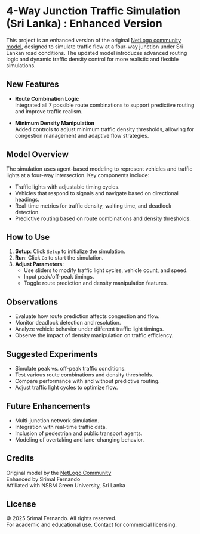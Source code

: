 # 4-Way Junction Traffic Simulation (Sri Lanka) : Enhanced Version

This project is an enhanced version of the original [NetLogo community model](https://ccl.northwestern.edu/netlogo/models/community/4Way-Junction-Traffic-Simulation-SriLanka), designed to simulate traffic flow at a four-way junction under Sri Lankan road conditions. The updated model introduces advanced routing logic and dynamic traffic density control for more realistic and flexible simulations.

## New Features

- **Route Combination Logic**  
  Integrated all 7 possible route combinations to support predictive routing and improve traffic realism.

- **Minimum Density Manipulation**  
  Added controls to adjust minimum traffic density thresholds, allowing for congestion management and adaptive flow strategies.

## Model Overview

The simulation uses agent-based modeling to represent vehicles and traffic lights at a four-way intersection. Key components include:

- Traffic lights with adjustable timing cycles.
- Vehicles that respond to signals and navigate based on directional headings.
- Real-time metrics for traffic density, waiting time, and deadlock detection.
- Predictive routing based on route combinations and density thresholds.

## How to Use

1. **Setup**: Click `Setup` to initialize the simulation.
2. **Run**: Click `Go` to start the simulation.
3. **Adjust Parameters**:
   - Use sliders to modify traffic light cycles, vehicle count, and speed.
   - Input peak/off-peak timings.
   - Toggle route prediction and density manipulation features.

## Observations

- Evaluate how route prediction affects congestion and flow.
- Monitor deadlock detection and resolution.
- Analyze vehicle behavior under different traffic light timings.
- Observe the impact of density manipulation on traffic efficiency.

## Suggested Experiments

- Simulate peak vs. off-peak traffic conditions.
- Test various route combinations and density thresholds.
- Compare performance with and without predictive routing.
- Adjust traffic light cycles to optimize flow.

## Future Enhancements

- Multi-junction network simulation.
- Integration with real-time traffic data.
- Inclusion of pedestrian and public transport agents.
- Modeling of overtaking and lane-changing behavior.

## Credits

Original model by the [NetLogo Community](https://ccl.northwestern.edu/netlogo/models/community/4Way-Junction-Traffic-Simulation-SriLanka)  
Enhanced by Srimal Fernando  
Affiliated with NSBM Green University, Sri Lanka

## License

© 2025 Srimal Fernando. All rights reserved.  
For academic and educational use. Contact for commercial licensing.
